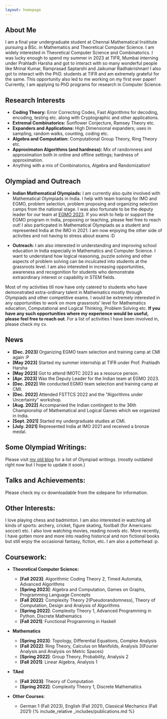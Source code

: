 ```yaml
---
layout: homepage
---
```


## About Me

I am a final year undergraduate student at Chennai Mathematical Insititute pursuing a BSc. in Mathematics and Theoretical Computer Science. I am widely interested in Theoretical Computer Science and Combinatorics. I was lucky enough to spend my summer in 2023 at TIFR, Mumbai interning under Prahladh Harsha and got to interact with so many wonderful people like Mrinal Kumar, Ramprasad Saptarshi and Jaikumar Radhakrishnan! I also got to interact with the PhD. students at TIFR and am extremely grateful for the same. This opportunity also led to me working on my first ever paper! Currently, I am applying to PhD programs for research in Computer Science.


## Research Interests

- **Coding Theory:** Error Correcting Codes, Fast Algorithms for decoding, encoding, testing etc. along with Cryptographic and other applications.
- **Extremal Combinatorics:** Sunflower Conjecture, Ramsey Theory etc.
- **Expanders and Applications:** High Dimensional expanders; uses in sampling, random walks, counting, coding etc.
- **Algebra and Computation:** Computational Group Theory, Ring Theory etc.
- **Approximaton Algorithms (and hardness):** Mix of randomness and approximation both in online and offline settings; hardness of approximation.
- Anything with a mix of Combinatorics, Algebra and Randomization!

## Olympiad and Outreach

- **Indian Mathematical Olympiads:**  I am currently also quite involved with Mathematical Olympiads in India. I help with team training for IMO and EGMO, problem selection, problem proposing and organizing selection camps from the national stage. I was also fortunate to be the deputy leader for our team at [EGMO 2023](https://www.egmo.org/egmos/egmo12/countries/country35/). If you wish to help or support the EGMO program in India, proposing or teaching, please feel free to reach out! I also particpated in Mathematical Olympiads as a student and represented India at the IMO in 2021. I am now enjoying the other side of activities and not having to stress about exams :D
  
- **Outreach:**  I am also interested in understanding and improving school education in India especially in Mathematics and Computer Science. I want to understand how logical reasoning, puzzle solving and other aspects of problem solving can be inculcated into students at the grassroots level. I am also interested in increasing opportunities, awareness and recogonition for students who demonstrate extraordinary interest or capability in STEM fields.
  
Most of my activities till now have only catered to students who have demonstrated extra-ordinary talent in Mathematics mostly through Olympiads and other competitive exams. I would be extremely interested in any opportunities to work on more grassroots' level for Mathematics education, Computational and Logical Thinking, Problem Solving etc. **If you have any such opportunities where my experience would be useful, please feel free to reach out**. For a list of activities I have been involved in, please check my cv.




## News
 
- **[Dec. 2023]** Organizing EGMO team selection and training camp at CMI again :P
- **[May 2023]** Started my summer internship at TIFR under Prof. Prahladh Harsha
- **[May 2023]** Got to attend IMOTC 2023 as a resource person.
- **[Apr. 2023]** Was the Deputy Leader for the Indian team at EGMO 2023.
- **[Dec. 2022]** We conducted EGMO team selection and training camp at CMI.
- **[Dec. 2022]** Attended FSTTCS 2022 and the "Algorithms under Uncertainty" workshop. 
- **[Aug. 2022]** Accompanied the Indian contingent to the 36th Championship of Mathematical and Logical Games which we organized in India.
- **[Sept. 2021]** Started my undergraduate studies at CMI.
- **[July. 2021]** Represented India at IMO 2021 and received a bronze medal.


## Some Olympiad Writings:

Please visit [my old blog](https://rgtdfg.blogspot.com/p/handouts.html) for a list of Olympiad writings. (mostly outdated right now but I hope to update it soon.)

## Talks and Achievements:
Please check my cv downloadable from the sidepane for information.

## Other Interests:
I love playing chess and badminton. I am also interested in watching all kinds of sports: archery, cricket, figure skating, football (for Americans: soccer) etc. I also love watching movies, reading novels etc. More recently, I have gotten more and more into reading historical and non fictional books but still enjoy the occasional fantasy, fiction, etc. I am also a potterhead :p. 

## Coursework:
- **Theoretical Computer Science:**
    * **[Fall 2023]**: Algorithmic Coding Theory 2, Timed Automata, Advanced Algorithms
    * **[Spring 2023]**: Algebra and Computation, Games on Graphs, Programming Language Concepts
    * **[Fall 2022]**: Complexity Theory 2(Pseudorandomness), Theory of Computation, Design and Analysis of Algorithms
    * **[Spring 2022]**: Complexity Theory 1, Advanced Programming in Python, Discrete Mathematics
    * **[Fall 2021]**: Functional Programming in Haskell 

- **Mathematics**
    * **[Spring 2023]**: Topology, Differential Equations, Complex Analysis
    * **[Fall 2022]**: Ring Theory, Calculus on Manifolds, Analysis 3(Fourier Analysis and Analysis on Metric Spaces)
    * **[Spring 2022]**: Group Theory, Probability, Analysis 2
    * **[Fall 2021]**: Linear Algebra, Analysis 1

- **TAed**
    * **[Fall 2023]**: Theory of Computation
    * **[Spring 2022]**: Complexity Theory 1, Discrete Mathematics

- **Other Courses**:
    * German 1 (Fall 2023), English (Fall 2021), Classical Mechanics (Fall 2021)
{% include_relative _includes/publications.md %}